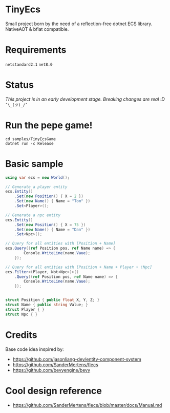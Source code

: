 # TinyEcs

Small project born by the need of a reflection-free dotnet ECS library.<br>
NativeAOT & bflat compatible.

# Requirements

`netstandard2.1` `net8.0`

# Status

<i>This project is in an early development stage. Breaking changes are real :D</i> `¯\_(ツ)_/¯`

# Run the pepe game!

```
cd samples/TinyEcsGame
dotnet run -c Release
```

# Basic sample

```csharp
using var ecs = new World();

// Generate a player entity
ecs.Entity()
	.Set(new Position() { X = 2 })
	.Set(new Name() { Name = "Tom" })
	.Set<Player>();

// Generate a npc entity
ecs.Entity()
	.Set(new Position() { X = 75 })
	.Set(new Name() { Name = "Dan" })
	.Set<Npc>();

// Query for all entities with [Position + Name]
ecs.Query((ref Position pos, ref Name name) => {
		Console.WriteLine(name.Vaue);
	});

// Query for all entities with [Position + Name + Player + !Npc]
ecs.Filter<(Player, Not<Npc>)>()
	.Query((ref Position pos, ref Name name) => {
		Console.WriteLine(name.Vaue);
	});


struct Position { public float X, Y, Z; }
struct Name { public string Value; }
struct Player { }
struct Npc { }
```

# Credits

Base code idea inspired by:

-   https://github.com/jasonliang-dev/entity-component-system
-   https://github.com/SanderMertens/flecs
-   https://github.com/bevyengine/bevy

# Cool design reference

-   https://github.com/SanderMertens/flecs/blob/master/docs/Manual.md
